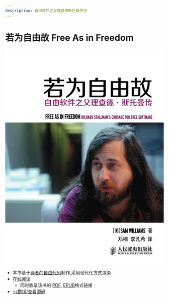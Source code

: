 ```yaml
---
description: 自由软件之父理查德斯托曼传记
---
```


# 若为自由故 Free As in Freedom

![封面](.gitbook/assets/cover.jpeg)

* 本书基于[译者的自由代码](https://github.com/lifanxi/free-as-in-freedom-zh-cn)制作,采用现代化方式渲染
* [在线阅读](https://jiayi-pan.gitbook.io/ruo-wei-zi-you-gu-free-as-in-freedom/)
  * 同时收录该书的 [PDF](https://u1lib.org/book/5949568/b61dca), [EPUB](https://u1lib.org/book/18161080/2132da)格式链接
* [⭐/勘误/查看源码](https://github.com/Jiayi-Pan/free-as-in-freedom-RMS-zh-cn)
